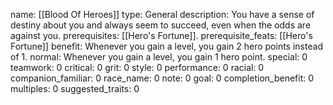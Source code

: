 name: [[Blood Of Heroes]]
type: General
description: You have a sense of destiny about you and always seem to succeed, even when the odds are against you.
prerequisites: [[Hero's Fortune]].
prerequisite_feats: [[Hero's Fortune]]
benefit: Whenever you gain a level, you gain 2 hero points instead of 1.
normal: Whenever you gain a level, you gain 1 hero point.
special: 0
teamwork: 0
critical: 0
grit: 0
style: 0
performance: 0
racial: 0
companion_familiar: 0
race_name: 0
note: 0
goal: 0
completion_benefit: 0
multiples: 0
suggested_traits: 0

